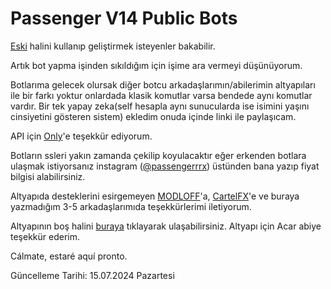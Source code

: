 # Passenger V14 Public Bots

[Eski](https://github.com/MODLOFF/v14-public) halini kullanıp geliştirmek isteyenler bakabilir.


Artık bot yapma işinden sıkıldığım için işime ara vermeyi düşünüyorum.

Botlarıma gelecek olursak diğer botcu arkadaşlarımın/abilerimin altyapıları ile bir farkı yoktur onlardada klasik komutlar varsa bendede aynı komutlar vardır. Bir tek yapay zeka(self hesapla aynı sunucularda ise isimini yaşını cinsiyetini gösteren sistem) ekledim onuda içinde linki ile paylaşıcam.

API için [Only](https://github.com/onlybusinesss)'e teşekkür ediyorum.

Botların ssleri yakın zamanda çekilip koyulacaktır eğer erkenden botlara ulaşmak istiyorsanız instagram ([@passengerrrx](https://www.instagram.com/passengerrrx/)) üstünden bana yazıp fiyat bilgisi alabilirsiniz.

Altyapıda desteklerini esirgemeyen [MODLOFF](<https://discord.com/users/658097468176859147>)'a, [CartelFX](<https://discord.com/users/719117042904727635>)'e ve buraya yazmadığım 3-5 arkadaşlarımıda teşekkürlerimi iletiyorum.

Altyapının boş halini [buraya](https://github.com/acarfx/v14-temiz-altyapi) tıklayarak ulaşabilirsiniz. Altyapı için Acar abiye teşekkür ederim.

Cálmate, estaré aquí pronto.

Güncelleme Tarihi: 15.07.2024 Pazartesi
